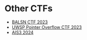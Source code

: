 # Other CTFs

- [BALSN CTF 2023](./BALSN%20CTF%202023/README.md)
- [UWSP Pointer Overflow CTF 2023](./UWSP%20Pointer%20Overflow%20CTF%202023/README.md)
- [AIS3 2024](./AIS3%202024/README.md)
